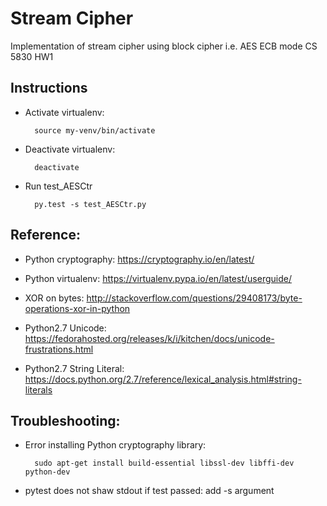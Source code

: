 # Stream Cipher 

Implementation of stream cipher using block cipher i.e. AES ECB mode
CS 5830 HW1

## Instructions
* Activate virtualenv:


        source my-venv/bin/activate

* Deactivate virtualenv:


        deactivate

* Run test_AESCtr


        py.test -s test_AESCtr.py

## Reference:

* Python cryptography: https://cryptography.io/en/latest/

* Python virtualenv: https://virtualenv.pypa.io/en/latest/userguide/

* XOR on bytes: http://stackoverflow.com/questions/29408173/byte-operations-xor-in-python

* Python2.7 Unicode: https://fedorahosted.org/releases/k/i/kitchen/docs/unicode-frustrations.html

* Python2.7 String Literal: https://docs.python.org/2.7/reference/lexical_analysis.html#string-literals 

## Troubleshooting:
* Error installing Python cryptography library:


        sudo apt-get install build-essential libssl-dev libffi-dev python-dev

* pytest does not shaw stdout if test passed: add -s argument

